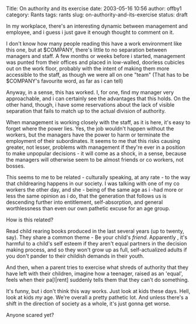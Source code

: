 Title: On authority and its exercise
date: 2003-05-16 10:56
author: offby1
category: Rants
tags: rants
slug: on-authority-and-its-exercise
status: draft

In my workplace, there's an interesting dynamic between management and employee, and i guess i just gave it enough thought to comment on it.

I don't know how many people reading this have a work environment like this one, but at \$COMPANY, there's little to no separation between managers and staff. A few months or weeks before i started, management was punted from their offices and placed in low-walled, doorless cubicles out on the work floor, probably with the intent of making them more accessible to the staff, as though we were all on one "team" (That has to be \$COMPANY's favourite word, as far as i can tell)

Anyway, in a sense, this has worked. I, for one, find my manager very approachable, and i can certainly see the advantages that this holds. On the other hand, though, i have some reservations about the lack of visible separation that fails to match up to the actual division of authority.

When management is working closely with the staff, as it is here, it's easy to forget where the power lies. Yes, the job wouldn't happen without the workers, but the managers have the power to harm or terminate the employment of their subordinates. It seems to me that this risks causing greater, not lesser, problems with management if they're ever in a position to make unpopular decisions - it will come as a shock, in a sense, because the managers will otherwise seem to be almost friends or co workers, not bosses.

This seems to me to be related - culturally speaking, at any rate - to the way that childrearing happens in our society. I was talking with one of my co workers the other day, and she - being of the same age as i -had more or less the same opinion as i do, that the generation that follows us is descending further into entitlement, self-absorption, and general worthlessness than even our own pathetic excuse for an age group.

How is this related?

Read child rearing books produced in the last several years (up to twenty, say). They share a common theme - Be your child's *friend*. Apparently , it's harmful to a child's self esteem if they aren't equal partners in the decision making process, and so they won't grow up as full, self-actualized adults if you don't pander to their childish demands in their youth.

And then, when a parent tries to exercise what shreds of authority that they have left with their children, imagine how a teenager, raised as an 'equal', feels when their pa\[l\|rent\] suddenly tells them that they can't do something.

It's funny, but i don't think this way works. Just look at kids these days. Hell, look at kids *my* age. We're overall a pretty pathetic lot. And unless there's a shift in the direction of society as a whole, it's just gonna get worse.

Anyone scared yet?
